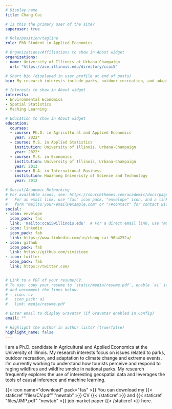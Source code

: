```yaml
---
# Display name
title: Chang Cai

# Is this the primary user of the site?
superuser: true

# Role/position/tagline
role: PhD Student in Applied Economics

# Organizations/Affiliations to show in About widget
organizations:
- name: University of Illinois at Urbana-Champaign
  url: "https://ace.illinois.edu/directory/ccai5"

# Short bio (displayed in user profile at end of posts)
bio: My research interests include parks, outdoor recreation, and adaptation to climate change and extreme events.

# Interests to show in About widget
interests:
- Environmental Economics
- Spatial Statistics
- Maching Learning

# Education to show in About widget
education:
  courses:
  - course: Ph.D. in Agricultural and Applied Economics
    year: 2022*
  - course: M.S. in Applied Statistics
    institution: University of Illinois, Urbana-Champaign
    year: 2022*
  - course: M.S. in Economics
    institution: University of Illinois, Urbana-Champaign
    year: 2013
  - course: B.A. in International Business
    institution: Huazhong Univeristy of Science and Technology
    year: 2012

# Social/Academic Networking
# For available icons, see: https://sourcethemes.com/academic/docs/page-builder/#icons
#   For an email link, use "fas" icon pack, "envelope" icon, and a link in the
#   form "mailto:your-email@example.com" or "/#contact" for contact widget.
social:
- icon: envelope
  icon_pack: fas
  link: 'mailto:ccai5@illinois.edu'  # For a direct email link, use "mailto:test@example.org".
- icon: linkedin
  icon_pack: fab
  link: https://www.linkedin.com/in/chang-cai-96b4252a/
- icon: github
  icon_pack: fab
  link: https://github.com/simizicee
- icon: twitter
  icon_pack: fab
  link: https://twitter.com/


# Link to a PDF of your resume/CV.
# To use: copy your resume to `static/media/resume.pdf`, enable `ai` icons in `params.toml`, 
# and uncomment the lines below.
# - icon: cv
#   icon_pack: ai
#   link: media/resume.pdf

# Enter email to display Gravatar (if Gravatar enabled in Config)
email: ""

# Highlight the author in author lists? (true/false)
highlight_name: false
---
```


I am a Ph.D. candidate in Agricultural and Applied Economics at the University of Illinois. My research interests focus on issues related to parks, outdoor recreation, and adaptation to climate change and extreme events. I’m currently working to understand how tourists perceive and respond to raging wildfires and wildfire smoke in national parks. My research frequently explores the use of interesting geospatial data and leverages the tools of causal inference and machine learning. 

{{< icon name="download" pack="fas" >}} You can download my {{< staticref "files/CV.pdf" "newtab" >}} CV {{< /staticref >}} and {{< staticref "files/JMP.pdf" "newtab" >}} job market paper {{< /staticref >}} here.
